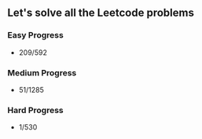 
## Let's solve all the Leetcode problems

### Easy Progress
* 209/592

### Medium Progress
* 51/1285

### Hard Progress
* 1/530

